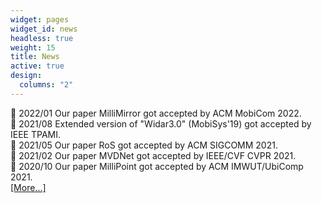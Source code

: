 ```yaml
---
widget: pages
widget_id: news
headless: true
weight: 15
title: News
active: true
design:
  columns: "2"
---
```

:loudspeaker: 2022/01 Our paper MilliMirror got accepted by ACM MobiCom 2022.\
:loudspeaker: 2021/08 Extended version of "Widar3.0" (MobiSys'19) got accepted by IEEE TPAMI.\
:loudspeaker: 2021/05 Our paper RoS got accepted by ACM SIGCOMM 2021.\
:loudspeaker: 2021/02 Our paper MVDNet got accepted by IEEE/CVF CVPR 2021.\
:loudspeaker: 2020/10 Our paper MilliPoint got accepted by ACM IMWUT/UbiComp 2021.\
[[More...]](/news/)
